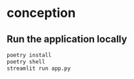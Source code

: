 # conception

## Run the application locally

```bash
poetry install
poetry shell
streamlit run app.py
```
